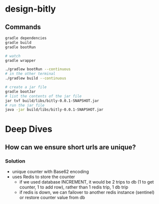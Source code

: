 # design-bitly
## Commands
```bash
gradle dependencies
gradle build
gradle bootRun

# watch
gradle wrapper

./gradlew bootRun --continuous
# in the other terminal
./gradlew build --continuous

# create a jar file
gradle bootJar
# list the contents of the jar file
jar tvf build/libs/bitly-0.0.1-SNAPSHOT.jar
# run the jar file
java -jar build/libs/bitly-0.0.1-SNAPSHOT.jar
```

# Deep Dives
## How can we ensure short urls are unique?
### Solution
- unique counter with Base62 encoding
- uses Redis to store the counter
    - if we used database INCREMENT, it would be 2 trips to db (1 to get counter, 1 to add row), rather than 1 redis trip, 1 db trip
    - if redis is down, we can failover to another redis instance (sentinel) or restore counter value from db